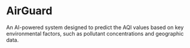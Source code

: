# AirGuard
An AI-powered system designed to predict the AQI values based on key environmental factors, such as pollutant concentrations and geographic data. 
